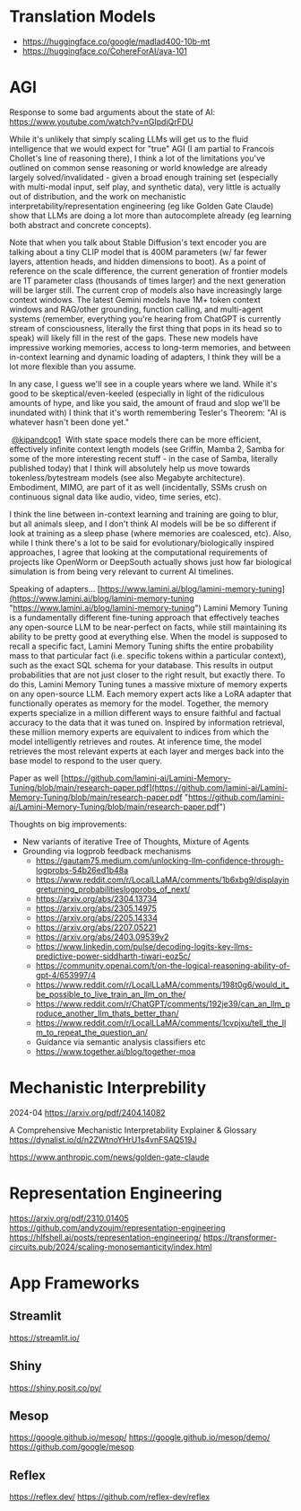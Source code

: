 
# Translation Models
* https://huggingface.co/google/madlad400-10b-mt
* https://huggingface.co/CohereForAI/aya-101

# AGI
Response to some bad arguments about the state of AI: https://www.youtube.com/watch?v=nGIpdiQrFDU

While it's unlikely that simply scaling LLMs will get us to the fluid intelligence that we would expect for "true" AGI (I am partial to Francois Chollet's line of reasoning there), I think a lot of the limitations you've outlined on common sense reasoning or world knowledge are already largely solved/invalidated - given a broad enough training set (especially with multi-modal input, self play, and synthetic data), very little is actually out of distribution, and the work on mechanistic interpretability/representation engineering (eg like Golden Gate Claude) show that LLMs are doing a lot more than autocomplete already (eg learning both abstract and concrete concepts).

Note that when you talk about Stable Diffusion's text encoder you are talking about a tiny CLIP model that is 400M parameters (w/ far fewer layers, attention heads, and hidden dimensions to boot). As a point of reference on the scale difference, the current generation of frontier models are 1T parameter class (thousands of times larger) and the next generation will be larger still. The current crop of models also have increasingly large context windows. The latest Gemini models have 1M+ token context windows and RAG/other grounding, function calling, and multi-agent systems (remember, everything you're hearing from ChatGPT is currently stream of consciousness, literally the first thing that pops in its head so to speak) will likely fill in the rest of the gaps. These new models have impressive working memories, access to long-term memories, and between in-context learning and dynamic loading of adapters, I think they will be a lot more flexible than you assume.

In any case, I guess we'll see in a couple years where we land. While it's good to be skeptical/even-keeled (especially in light of the ridiculous amounts of hype, and like you said, the amount of fraud and slop we'll be inundated with) I think that it's worth remembering Tesler's Theorem: "AI is whatever hasn't been done yet."


​ [@kipandcop1](https://www.youtube.com/channel/UCHYY8yO4T0cCoa3bhnwHUVA)  With state space models there can be more efficient, effectively infinite context length models (see Griffin, Mamba 2, Samba for some of the more interesting recent stuff - in the case of Samba, literally published today) that I think will absolutely help us move towards tokenless/bytestream models (see also Megabyte architecture). Embodiment, MIMO, are part of it as well (incidentally, SSMs crush on continuous signal data like audio, video, time series, etc).

I think the line between in-context learning and training are going to blur, but all animals sleep, and I don't think AI models will be be so different if look at training as a sleep phase (where memories are coalesced, etc). Also, while I think there's a lot to be said for evolutionary/biologically inspired approaches, I agree that looking at the computational requirements of projects like OpenWorm or DeepSouth actually shows just how far biological simulation is from being very relevant to current AI timelines.

Speaking of adapters...
 [https://www.lamini.ai/blog/lamini-memory-tuning](https://www.lamini.ai/blog/lamini-memory-tuning "https://www.lamini.ai/blog/lamini-memory-tuning")
    Lamini Memory Tuning is a fundamentally different fine-tuning approach that effectively teaches any open-source LLM to be near-perfect on facts, while still maintaining its ability to be pretty good at everything else. When the model is supposed to recall a specific fact, Lamini Memory Tuning shifts the entire probability mass to that particular fact (i.e. specific tokens within a particular context), such as the exact SQL schema for your database. This results in output probabilities that are not just closer to the right result, but exactly there. To do this, Lamini Memory Tuning tunes a massive mixture of memory experts on any open-source LLM. Each memory expert acts like a LoRA adapter that functionally operates as memory for the model. Together, the memory experts specialize in a million different ways to ensure faithful and factual accuracy to the data that it was tuned on. Inspired by information retrieval, these million memory experts are equivalent to indices from which the model intelligently retrieves and routes. At inference time, the model retrieves the most relevant experts at each layer and merges back into the base model to respond to the user query.

Paper as well [https://github.com/lamini-ai/Lamini-Memory-Tuning/blob/main/research-paper.pdf](https://github.com/lamini-ai/Lamini-Memory-Tuning/blob/main/research-paper.pdf "https://github.com/lamini-ai/Lamini-Memory-Tuning/blob/main/research-paper.pdf")



Thoughts on big improvements:
* New variants of iterative Tree of Thoughts, Mixture of Agents
* Grounding via logprob feedback mechanisms
	* https://gautam75.medium.com/unlocking-llm-confidence-through-logprobs-54b26ed1b48a
	* https://www.reddit.com/r/LocalLLaMA/comments/1b6xbg9/displayingreturning_probabilitieslogprobs_of_next/
	* https://arxiv.org/abs/2304.13734
	* https://arxiv.org/abs/2305.14975
	* https://arxiv.org/abs/2205.14334
	* https://arxiv.org/abs/2207.05221
	* https://arxiv.org/abs/2403.09539v2
	* https://www.linkedin.com/pulse/decoding-logits-key-llms-predictive-power-siddharth-tiwari-eoz5c/
	* https://community.openai.com/t/on-the-logical-reasoning-ability-of-gpt-4/653997/4
	* https://www.reddit.com/r/LocalLLaMA/comments/198t0g6/would_it_be_possible_to_live_train_an_llm_on_the/
	* https://www.reddit.com/r/ChatGPT/comments/192je39/can_an_llm_produce_another_llm_thats_better_than/
	* https://www.reddit.com/r/LocalLLaMA/comments/1cvpjxu/tell_the_llm_to_repeat_the_question_an/
	* Guidance via semantic analysis classifiers etc
	* https://www.together.ai/blog/together-moa

# Mechanistic Interprebility
2024-04 https://arxiv.org/pdf/2404.14082

  
A Comprehensive Mechanistic Interpretability Explainer & Glossary
https://dynalist.io/d/n2ZWtnoYHrU1s4vnFSAQ519J

https://www.anthropic.com/news/golden-gate-claude

# Representation Engineering
https://arxiv.org/pdf/2310.01405
https://github.com/andyzoujm/representation-engineering
https://hlfshell.ai/posts/representation-engineering/
https://transformer-circuits.pub/2024/scaling-monosemanticity/index.html


# App Frameworks

## Streamlit
https://streamlit.io/

## Shiny
https://shiny.posit.co/py/

## Mesop
https://google.github.io/mesop/
https://google.github.io/mesop/demo/
https://github.com/google/mesop



## Reflex
https://reflex.dev/
https://github.com/reflex-dev/reflex